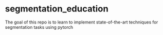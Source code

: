 # segmentation_education

The goal of this repo is to learn to implement state-of-the-art techniques for segmentation tasks using pytorch
